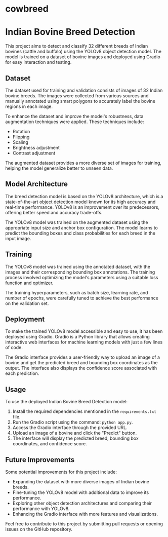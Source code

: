 # cowbreed
# Indian Bovine Breed Detection

This project aims to detect and classify 32 different breeds of Indian bovines (cattle and buffalo) using the YOLOv8 object detection model. The model is trained on a dataset of bovine images and deployed using Gradio for easy interaction and testing.

## Dataset

The dataset used for training and validation consists of images of 32 Indian bovine breeds. The images were collected from various sources and manually annotated using smart polygons to accurately label the bovine regions in each image.

To enhance the dataset and improve the model's robustness, data augmentation techniques were applied. These techniques include:

- Rotation
- Flipping
- Scaling
- Brightness adjustment
- Contrast adjustment

The augmented dataset provides a more diverse set of images for training, helping the model generalize better to unseen data.

## Model Architecture

The breed detection model is based on the YOLOv8 architecture, which is a state-of-the-art object detection model known for its high accuracy and real-time performance. YOLOv8 is an improvement over its predecessors, offering better speed and accuracy trade-offs.

The YOLOv8 model was trained on the augmented dataset using the appropriate input size and anchor box configuration. The model learns to predict the bounding boxes and class probabilities for each breed in the input image.

## Training

The YOLOv8 model was trained using the annotated dataset, with the images and their corresponding bounding box annotations. The training process involved optimizing the model's parameters using a suitable loss function and optimizer.

The training hyperparameters, such as batch size, learning rate, and number of epochs, were carefully tuned to achieve the best performance on the validation set.

## Deployment

To make the trained YOLOv8 model accessible and easy to use, it has been deployed using Gradio. Gradio is a Python library that allows creating interactive web interfaces for machine learning models with just a few lines of code.

The Gradio interface provides a user-friendly way to upload an image of a bovine and get the predicted breed and bounding box coordinates as the output. The interface also displays the confidence score associated with each prediction.

## Usage

To use the deployed Indian Bovine Breed Detection model:

1. Install the required dependencies mentioned in the `requirements.txt` file.
2. Run the Gradio script using the command: `python app.py`.
3. Access the Gradio interface through the provided URL.
4. Upload an image of a bovine and click the "Predict" button.
5. The interface will display the predicted breed, bounding box coordinates, and confidence score.

## Future Improvements

Some potential improvements for this project include:

- Expanding the dataset with more diverse images of Indian bovine breeds.
- Fine-tuning the YOLOv8 model with additional data to improve its performance.
- Exploring other object detection architectures and comparing their performance with YOLOv8.
- Enhancing the Gradio interface with more features and visualizations.

Feel free to contribute to this project by submitting pull requests or opening issues on the GitHub repository.


